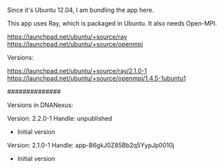 
Since it's Ubuntu 12.04, I am bundling the app here.

This app uses Ray, which is packaged in Ubuntu. It also needs Open-MPI.

https://launchpad.net/ubuntu/+source/ray
https://launchpad.net/ubuntu/+source/openmpi

Versions:

https://launchpad.net/ubuntu/+source/ray/2.1.0-1
https://launchpad.net/ubuntu/+source/openmpi/1.4.5-1ubuntu1


##############

Versions in DNANexus:

Version: 2.2.0-1
Handle: unpublished

* Initial version


Version: 2.1.0-1
Handle: app-B6gkJ0Z85Bb2q5YypJp0010j

* Initial version


